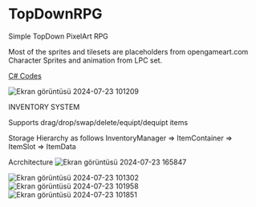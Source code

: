 # TopDownRPG
 Simple TopDown PixelArt RPG

Most of the sprites and tilesets are placeholders from opengameart.com
Character Sprites and animation from LPC set.

[C# Codes](https://github.com/sefaKscu/TopDownRPG/tree/main/Assets/Scripts)
 
![Ekran görüntüsü 2024-07-23 101209](https://github.com/user-attachments/assets/31acd1b1-4dbd-4854-b01e-7a56e97dcdf4)

INVENTORY SYSTEM

Supports drag/drop/swap/delete/equipt/dequipt items

Storage Hierarchy as follows
InventoryManager => ItemContainer => ItemSlot => ItemData

Acrchitecture
![Ekran görüntüsü 2024-07-23 165847](https://github.com/user-attachments/assets/72612a23-e05b-4cc8-9528-b36a2d6ae47c)

![Ekran görüntüsü 2024-07-23 101302](https://github.com/user-attachments/assets/6c8af7f4-6037-4889-a681-c17bbc175665)
![Ekran görüntüsü 2024-07-23 101958](https://github.com/user-attachments/assets/ac8e4499-499e-48bc-af96-1c5ba0759abb)
![Ekran görüntüsü 2024-07-23 101851](https://github.com/user-attachments/assets/83826db0-296d-49a0-a95e-17d51b6a99f7)
